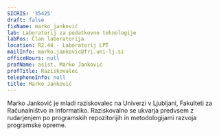 ```yaml
---
SICRIS: '35425'
draft: false
fixName: marko_janković
lab: Laboratorij za podatkovne tehnologije
labPos: Član laboratorija
location: R2.44 - Laboratorij LPT
mailInfo: marko.jankovic@fri.uni-lj.si
officeHours: null
profName: asist. Marko Janković
profTitle: Raziskovalec
telephoneInfo: null
title: Marko Janković
---
```



Marko Janković je mladi raziskovalec na Univerzi v Ljubljani, Fakulteti za Računalništvo in Informatiko.
Raziskovalno se ukvarja predvsem z rudarjenjem po programskih repozitorijih in metodologijami razvoja programske opreme.